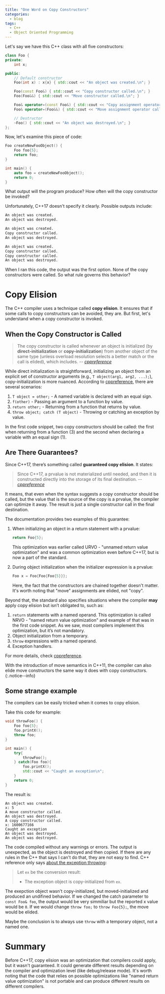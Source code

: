 ```yaml
---
title: "One Word on Copy Constructors"
categories:
  - blog
tags:
  - C++
  - Object Oriented Programming
---
```


Let's say we have this C++ class with all five constructors:

```cpp
class Foo {
private:
    int x;

public:
    // Default constructor
    Foo(int x) : x{x} { std::cout << "An object was created.\n"; }

    Foo(const Foo&) { std::cout << "Copy constructor called.\n"; }
    Foo(Foo&&) { std::cout << "Move constructor called.\n"; }

    Foo& operator=(const Foo&) { std::cout << "Copy assignment operator called.\n"; return *this; }
    Foo& operator=(Foo&&) { std::cout << "Move assignment operator called.\n"; return *this; }

    // Destructor
    ~Foo() { std::cout << "An object was destroyed.\n"; }
};
```

Now, let's examine this piece of code:

```cpp
Foo createNewFooObject() {
    Foo foo{5};
    return foo;
}

int main() {
    auto foo = createNewFooObject();
    return 0;
}
```

What output will the program produce? How often will the copy constructor be invoked?

Unfortunately, C++17 doesn't specify it clearly. Possible outputs include:

```bash
An object was created.
An object was destroyed.
```

```bash
An object was created.
Copy constructor called.
An object was destroyed.
```

```bash
An object was created.
Copy constructor called.
Copy constructor called.
An object was destroyed.
```

When I ran this code, the output was the first option. None of the copy constructors were called. So what rule governs this behavior?

# Copy Elision

The C++ compiler uses a technique called **copy elision**. 
It ensures that if some calls to copy constructors can be avoided, they are. 
But first, let's understand when a copy constructor is invoked.

## When the Copy Constructor is Called

> The copy constructor is called whenever an object is initialized (by **direct-initialization** or **copy-initialization**) from another object of the same type (unless overload resolution selects a better match or the call is elided), which includes.
> -- <cite>[cppreference](https://en.cppreference.com/w/cpp/language/copy_constructor)</cite>

While direct initialization is straightforward, initializing an object from an explicit set of constructor arguments (e.g., `T object(arg1, arg2, ...);`), copy-initialization is more nuanced. According to [cppreference](https://en.cppreference.com/w/cpp/language/copy_initialization), there are several scenarios:
1. `T object = other;` - A named variable is declared with an equal sign.
2. `f(other)` - Passing an argument to a function by value.
3. `return other;` - Returning from a function that returns by value.
4. `throw object; catch (T object)` - Throwing or catching an exception by value.

In the first code snippet, two copy constructors should be called: the first when returning from a function (3) and the second when declaring a variable with an equal sign (1). 

## Are There Guarantees?

Since C++17, there’s something called **guaranteed copy elision**.
It states:
> Since C++17, a prvalue is not materialized until needed, and then it is constructed directly into the storage of its final destination.
> -- <cite>[cppreference](https://en.cppreference.com/w/cpp/language/copy_elision)</cite>

It means, that even when the syntax suggests a copy constructor should be called, but the value that is the source of the copy is a prvalue, 
the compiler can optimize it away. The result is just a single constructor call in the final destination.

The documentation provides two examples of this guarantee:
1. When initializing an object in a return statement with a prvalue:
    ```cpp
    return Foo{5};
    ```
    This optimization was earlier called URVO - "unnamed return value optimization" and was a common optimization even before C++17, but is now a part of the standard. 

2. During object initialization when the initializer expression is a prvalue:
    ```cpp
    Foo x = Foo{Foo{Foo{5}}};
    ```
    Here, the fact that the constructors are chained together doesn't matter.
    It's worth noting that "move" assignments are elided, not "copy". 

Beyond that, the standard also specifies situations where the compiler **may** apply copy elision but isn’t obligated to, such as:
1. `return` statements with a named operand. 
   This optimization is called NRVO - "named return value optimization" and example of that was in the first code snippet.
   As we saw, most compilers implement this optimization, but it’s not mandatory.
2. Object initialization from a temporary.
3. `throw` expressions with a named operand.
4. Exception handlers.

For more details, check [cppreference](https://en.cppreference.com/w/cpp/language/copy_elision).

With the introduction of move semantics in C++11, the compiler can also elide move constructors the same way it does with copy constructors.
{:.notice--info}


## Some strange example

The compilers can be easily tricked when it comes to copy elision. 

Take this code for example:
```cpp
void throwFoo() {
    Foo foo{5};
    foo.printX();
    throw foo;
}

int main() {
    try{
        throwFoo();
    } catch(Foo foo){
        foo.printX();
        std::cout << "Caught an exception\n";
    }
    return 0;
}
```
The result is:
```
An object was created.
x: 5
A move constructor called.
An object was destroyed.
A copy constructor called.
x: 1600677166
Caught an exception
An object was destroyed.
An object was destroyed.
```
The code compiled without any warnings or errors. 
The output is unexpected, as the object is destroyed and then copied.
If there are any rules in the C++ that says I can't do that, they are not easy to find.
C++ reference only says [about the exception throwing](https://en.cppreference.com/w/cpp/language/throw):

> Let `ex` be the conversion result:
> * The exception object is copy-initialized from `ex`.

The exepction object wasn't copy-initialized, but moved-initialized and produced an undifined behavior.
If we changed the catch parameter to `const Foo& foo`, the output would be very simmiliar but the reported x value would be `0`.
If we would change `throw foo;` to `throw Foo{5};`, the move would be elided.

Maybe the conclusion is to always use `throw` with a temporary object, not a named one.

# Summary

Before C++17, copy elision was an optimization that compilers could apply, but it wasn't guaranteed. 
It could generate different results depending on the compiler and optimization level (like debug/release mode).
It's worth noting that the code that relies on possible optimizations like "named return value optimization" is not portable 
and can produce different results on different compilers.
